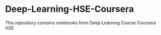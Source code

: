 # Deep-Learning-HSE-Coursera
This repository contains notebooks from Deep Learning Course Coursera HSE
